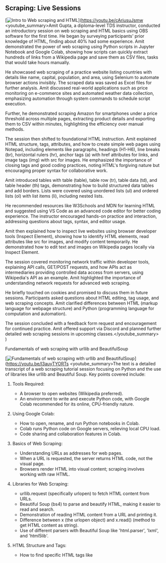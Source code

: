 ## Scraping: Live Sessions

[![Intro to Web scraping and HTML](https://i.ytimg.com/vi_webp/cAriusuJsmw/sddefault.webp)](https://youtu.be/cAriusuJsmw
<youtube_summary>Amit Gupta, a diploma-level TDS instructor, conducted an introductory session on web scraping and HTML basics using OBS software for the first time. He began by surveying participants' prior knowledge of HTML, finding about 40% had some experience. Amit demonstrated the power of web scraping using Python scripts in Jupyter Notebook and Google Colab, showing how scripts can quickly extract hundreds of links from a Wikipedia page and save them as CSV files, tasks that would take hours manually.

He showcased web scraping of a practice website listing countries with details like name, capital, population, and area, using Selenium to automate browser actions invisibly. The scraped data was saved as Excel files for further analysis. Amit discussed real-world applications such as price monitoring on e-commerce sites and automated weather data collection, emphasizing automation through system commands to schedule script execution.

Further, he demonstrated scraping Amazon for smartphones under a price threshold across multiple pages, extracting product details and exporting them to CSV within minutes, highlighting the efficiency over manual methods.

The session then shifted to foundational HTML instruction. Amit explained HTML structure, tags, attributes, and how to create simple web pages using Notepad, including elements like paragraphs, headings (H1-H6), line breaks (br), horizontal rulers (hr), anchor tags (a) with href attributes for links, and image tags (img) with src for images. He emphasized the importance of closing tags and good coding practices, noting HTML's forgiving nature but encouraging proper syntax for collaborative work.

Amit introduced tables with table (table), table row (tr), table data (td), and table header (th) tags, demonstrating how to build structured data tables and add borders. Lists were covered using unordered lists (ul) and ordered lists (ol) with list items (li), including nested lists.

He recommended resources like W3Schools and MDN for learning HTML and suggested using VS Code as an advanced code editor for better coding experience. The instructor encouraged hands-on practice and interaction, addressing questions about tags, syntax, and editor usage.

Amit then explained how to inspect live websites using browser developer tools (Inspect Element), showing how to identify HTML elements, read attributes like src for images, and modify content temporarily. He demonstrated how to edit text and images on Wikipedia pages locally via Inspect Element.

The session covered monitoring network traffic within developer tools, explaining API calls, GET/POST requests, and how APIs act as intermediaries providing controlled data access from servers, using Wikipedia's API as an example. Amit highlighted the importance of understanding network requests for advanced web scraping.

He briefly touched on cookies and promised to discuss them in future sessions. Participants asked questions about HTML editing, tag usage, and web scraping concepts. Amit clarified differences between HTML (markup language for webpage structure) and Python (programming language for computation and automation).

The session concluded with a feedback form request and encouragement for continued practice. Amit offered support via Discord and planned further detailed web scraping sessions in upcoming classes.</youtube_summary>
)

Fundamentals of web scraping with urllib and BeautifulSoup

[![Fundamentals of web scraping with urllib and BeautifulSoup](https://i.ytimg.com/vi_webp/I3auyTYORTs/sddefault.webp)](https://youtu.be/I3auyTYORTs
<youtube_summary>The text is a detailed transcript of a web scraping tutorial session focusing on Python and the use of libraries like urllib and Beautiful Soup. Key points covered include:

1. Tools Required:
   - A browser to open websites (Wikipedia preferred).
   - An environment to write and execute Python code, with Google Colab recommended for its online, CPU-friendly nature.

2. Using Google Colab:
   - How to open, rename, and run Python notebooks in Colab.
   - Colab runs Python code on Google servers, relieving local CPU load.
   - Code sharing and collaboration features in Colab.

3. Basics of Web Scraping:
   - Understanding URLs as addresses for web pages.
   - When a URL is requested, the server returns HTML code, not the visual page.
   - Browsers render HTML into visual content; scraping involves working with raw HTML.

4. Libraries for Web Scraping:
   - urllib.request (specifically urlopen) to fetch HTML content from URLs.
   - Beautiful Soup (bs4) to parse and beautify HTML, making it easier to read and search.
   - Demonstration of reading HTML content from a URL and printing it.
   - Difference between x (the urlopen object) and x.read() (method to get HTML content as string).
   - Use of different parsers with Beautiful Soup like 'html.parser', 'lxml', and 'html5lib'.

5. HTML Structure and Tags:
   - How to find specific HTML tags like <title>, <a> (anchor), <img> (image), <h1>, <head>, etc.
   - Using Beautiful Soup's find() method to get the first occurrence of a tag.
   - Using find_all() to get all occurrences of a tag.
   - Output of find_all() is a list-like structure; indexing can access specific elements.
   - Differences between find() and find_all().

6. Working with Local HTML Files:
   - Uploading files to Colab to read local HTML files.
   - Issues encountered and troubleshooting steps.

7. Navigating Nested Tags:
   - How to traverse HTML hierarchies (e.g., table > tr (table row) > td (table data)).
   - Extracting text content from tags.
   - Understanding empty tags or tags containing other tags instead of text.

8. Using Attributes and Classes:
   - Importance of attributes like class, id, href, src in identifying specific elements.
   - Syntax for finding tags with specific attributes using Beautiful Soup.
   - Handling multiple class values.
   - Using attributes like width and height to filter elements.
   - Demonstrated finding tables or images by their class attributes.

9. Common Errors and Debugging:
   - Typographical errors such as incorrect capitalization in library names.
   - Sequence of commands: Import library > define URL > read URL > parse with Beautiful Soup.
   - Handling errors related to parsers and library usage.

10. Practical Exercises:
    - Encouragement to practice by scraping different websites.
    - Use of find and find_all methods.
    - Extracting specific elements like the fifth image or all anchor tags.
    - Using loops and conditional checks in Python to filter and find elements.

11. Additional Concepts:
    - Explanation of what a class is in HTML (an attribute for styling and identification).
    - Discussion on how multiple classes can be assigned to a tag.
    - Using developer tools and Ctrl+F to find occurrences of tags or classes in HTML.
    - Mention of upcoming topics like handling cookies.

12. Session Interactions:
    - Participants asked questions about code specifics, errors, and concepts.
    - Instructor encourages active participation and experimentation.
    - Sharing of code snippets and collaborative debugging.

In summary, the session thoroughly introduces beginners to web scraping fundamentals using Python, urllib, and Beautiful Soup, emphasizing practical coding steps, HTML structure understanding, and attribute-based element searching, all within an interactive and collaborative learning environment.</youtube_summary>
)

Intermediate web scraping use of cookies

[![Intermediate web scraping use of cookies](https://i.ytimg.com/vi_webp/DryMIxMf3VU/sddefault.webp)](https://youtu.be/DryMIxMf3VU
<youtube_summary>The session is a detailed lecture on web scraping, focusing on practical coding exercises, challenges, and the importance of cookies in scraping secure websites. Key points covered include:

1. **Why Web Scraping?**  
   - Manual data collection is time-consuming and inefficient, especially for large or frequently changing datasets like world population or stock market data.  
   - Scraping automates data extraction, saving hours of manual work and enabling daily updates with minimal effort.

2. **Scraping Dynamic and Large Data**  
   - Examples include scraping data tables of countries and populations from websites with hundreds of rows.  
   - Writing code initially takes time but pays off by saving much more time in the long run.

3. **Practical Coding Exercises**  
   - Students practiced scraping a table of countries and populations from a website with clean HTML using Python libraries like BeautifulSoup and pandas.  
   - Various approaches were discussed, including using attributes like IDs to pinpoint specific tables and making code generic with loops to handle unknown row counts.  
   - Common issues like spelling mistakes, indexing errors, and handling headers were addressed interactively.

4. **Handling Website Variations**  
   - Websites differ greatly; no fixed formula fits all.  
   - If website structure changes, scraping code must be updated accordingly.  
   - Some websites use simple HTML tables while others use complex, JavaScript-heavy pages requiring more advanced techniques.

5. **Introduction to Cookies and Login Handling**  
   - Many websites require login to access data, making scraping more complex.  
   - Cookies store session information proving user identity and are essential for scraping logged-in content.  
   - The lecture demonstrated how to inspect cookies via browser developer tools (Network tab) and extract session cookies.

6. **Using Requests Library with Cookies**  
   - Compared to urllib, the requests library is more suitable for handling cookies in scraping.  
   - Students learned how to convert cookies into Python dictionary format and include them in HTTP requests to access secure pages.

7. **Scraping a Complex Website (MovieLens)**  
   - The MovieLens website requires login and uses dynamic content loading via APIs.  
   - The instructor showed how inspecting the Network tab reveals API endpoints returning JSON data containing the desired information (movie titles, ratings, etc.).  
   - By sending requests with proper cookies to these API URLs, one can scrape data not directly visible in the HTML source.

8. **Parsing JSON Data**  
   - The JSON module is used to convert raw JSON text into Python dictionaries for easier data extraction.  
   - Techniques to navigate nested dictionaries to extract movie titles and other details were demonstrated.

9. **Security and Ethical Considerations**  
   - Cookies are sensitive and unique per user session; sharing cookies can expose personal data.  
   - The instructor warned against sharing cookies carelessly and highlighted the security risks involved.  
   - Mentioned the concept of session expiration and the temporary validity of cookies.

10. **Summary and Q&A**  
    - Majority of students were able to write working scraping code after practice.  
    - Common errors and debugging tips were discussed.  
    - The instructor encouraged students to practice independently and explore advanced topics like cookies and API scraping further.  
    - The session concluded with plans to share recordings and continue with topics like cookies in upcoming lectures.

Overall, the session combined theoretical explanations with hands-on coding practice, emphasizing the practical challenges of web scraping, especially on secure, dynamic websites, and the crucial role of cookies for authenticated scraping.</youtube_summary>
)

XML intro and scraping

[![XML intro and scraping](https://i.ytimg.com/vi_webp/8S_jvsjtaYg/sddefault.webp)](https://youtu.be/8S_jvsjtaYg
<youtube_summary>The session is about XML scraping, focusing on understanding XML structure, reading, and parsing XML files using Python, particularly with pandas and the ElementTree library. Here's a detailed summary:

1. Introduction to XML:
   - XML stands for Extensible Markup Language.
   - Unlike HTML, XML allows user-defined tags and is not limited to predefined tags.
   - XML is a markup language used to store and transfer data with a hierarchical (tree-like) structure.
   - Comparison with JSON and CSV: XML is more verbose than JSON; CSV is flat, while XML supports nested data.
   - XML files can be opened in browsers but are not rendered like HTML; visualization tools (online XML viewers) help understand structure.

2. XML Structure and Tree Visualization:
   - XML consists of nested tags (envelopes), e.g., a root tag containing multiple child tags.
   - Example: A "note" object with tags like link, style, to, from, heading, and body.
   - Each tag can have child tags, attributes, and text content.
   - The hierarchical structure is important for understanding and scraping XML data.

3. Reading and Parsing XML in Python:
   - Use pandas to read XML files: `pd.read_xml()`.
   - ElementTree (`xml.etree.ElementTree`) is a Python library suited for parsing XML due to its tree structure handling.
   - Key functions:
     - `ET.parse(filename)` to parse XML.
     - `tree.getroot()` to get the root element.
     - Access elements by indexing, `.find()`, `.findall()` methods.
   - Iteration over elements is done to extract data, often using nested loops.
   - Example: Extracting data from rows and columns in XML representing medal counts by year.

4. Practical Exercise and Code Examples:
   - Download XML and CSV datasets from data.gov.in for comparison.
   - Demonstration of how to open and interpret XML files.
   - Writing Python code to parse XML, extract data such as year, medal counts, etc.
   - Different coding approaches shared by participants including:
     - Using loops to iterate over rows and tags.
     - List comprehensions for concise extraction.
     - Creating Python lists for each column (year, serial number, medal types).
     - Converting lists into pandas DataFrames for structured analysis.

5. DataFrames and Data Manipulation:
   - Creating pandas DataFrames from lists extracted from XML.
   - Assigning column names.
   - Discussion on row-wise vs column-wise data representation.
   - Advantages of column-wise data for data analysis.

6. Additional Points:
   - Discussion on attributes in XML tags (not present in the example dataset).
   - Importance of understanding XML structure for data science and scraping tasks.
   - Encouragement to practice and explore XML parsing independently.
   - Mention of other data formats like JSON, CSV, YAML, PDF, and their relevance.
   - Clarification on session recordings and resources on YouTube for further learning.
   - Emphasis on learning Python fundamentals as essential for XML scraping.

7. Q&A and Community Interaction:
   - Participants shared code snippets, solutions, and helped each other.
   - Discussion of tools for viewing and formatting XML files.
   - Clarifications about the role of XML, its advantages over CSV, and use cases.
   - Guidance on how to handle large XML files and nested structures.
   - Encouragement to use loops and Python libraries effectively.

In summary, the session provided a comprehensive introduction to XML scraping, focusing on understanding XML's hierarchical structure, parsing XML files using Python (ElementTree and pandas), extracting relevant data, and converting it into usable formats like DataFrames. The importance of practicing Python and XML parsing was emphasized, alongside collaborative problem-solving and sharing of coding techniques.</youtube_summary>
)

